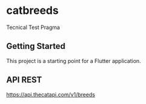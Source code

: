 # catbreeds

Tecnical Test Pragma

## Getting Started

This project is a starting point for a Flutter application.

## API REST 
https://api.thecatapi.com/v1/breeds